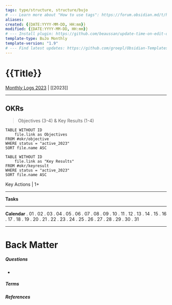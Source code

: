 ```yaml
---
tags: type/structure, structure/bujo
# --- Learn more about "How to use tags": https://forum.obsidian.md/t/how-to-use-tags/
aliases: 
created: {{DATE:YYYY-MM-DD, HH:mm}}
modified: {{DATE:YYYY-MM-DD, HH:mm}}
# --- Install plugin: https://github.com/beaussan/update-time-on-edit-obsidian
template-type: BuJo Monthly
template-version: "1.9"
# --- Find latest updates: https://github.com/groepl/Obsidian-Templates
---
```

# {{Title}}

<!-- Main STRUCTURE of my content -->
[Monthly Logs 2023](Monthly%20Logs%202023.md) | [[2023]]
___

## OKRs
> Objectives (3-4) & Key Results (1-4)
<!-- DataView table, use example and modify -->
```dataview
TABLE WITHOUT ID
	file.link as Objectives
FROM #okr/objective 
WHERE status = "active_2023"
SORT file.name ASC
```

```dataview
TABLE WITHOUT ID
	file.link as "Key Results"
FROM #okr/keyresult 
WHERE status = "active_2023"
SORT file.name ASC
```

Key Actions | 1+

___

**Tasks**


___

**Calendar**
. 01
. 02 
. 03
. 04
. 05
. 06
. 07
. 08
. 09
. 10
. 11
. 12
. 13
. 14
. 15
. 16
. 17
. 18 
. 19
. 20
. 21
. 22
. 23
. 24
. 25
. 26 
. 27
. 28
. 29
. 30
. 31


___
# Back Matter
##### Questions
<!-- What remains for you to consider? --> 
- 


##### Terms
<!-- Links to definition pages -->


##### References
<!-- Links to pages not referenced in the content -->
